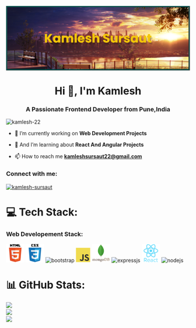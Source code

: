 <a href="https://github.com/Suhas-Raut/">
  <img align="center"    src="https://github.com/kamlesh-22/kamlesh-22/blob/main/banner.png?raw=true" />
</a>
<h1 align="center">Hi 👋, I'm Kamlesh</h1>
<h3 align="center">A Passionate Frontend Developer from Pune,India</h3>

<p align="left"> <img src="https://komarev.com/ghpvc/?username=kamlesh-22&label=Profile%20views&color=0e75b6&style=flat" alt="kamlesh-22" /> </p>

- 🔭 I’m currently working on **Web Development Projects**

- 🌱 And I’m learning about **React And Angular Projects**

- 📫 How to reach me **kamleshsursaut22@gmail.com**

<h3 align="left">Connect with me:</h3>
<p align="left">
<a href="https://linkedin.com/in/kamlesh-sursaut" target="blank"><img align="center" src="https://raw.githubusercontent.com/rahuldkjain/github-profile-readme-generator/master/src/images/icons/Social/linked-in-alt.svg" alt="kamlesh-sursaut" height="30" width="40" /></a>
</p>

# 💻 Tech Stack:
<h3 align="left">Web Developement Stack:</h3>
<p align="left">
  <img src="https://raw.githubusercontent.com/devicons/devicon/master/icons/html5/html5-original-wordmark.svg" alt="html5" width="50"/> </a> 
  <img src="https://raw.githubusercontent.com/devicons/devicon/master/icons/css3/css3-original-wordmark.svg" alt="css3" width="50"/> </a> 
  <img src="https://getbootstrap.com/docs/5.3/assets/brand/bootstrap-logo-shadow.png" alt="bootstrap" width="50" /> </a> 
  <img src="https://raw.githubusercontent.com/devicons/devicon/master/icons/javascript/javascript-original.svg" alt="javascript" width="40"/> </a> 
  <img src="https://raw.githubusercontent.com/devicons/devicon/master/icons/mongodb/mongodb-original-wordmark.svg" alt="mongodb" width="50"/> </a> 
  <img class="tech-stack" src="https://img.icons8.com/fluency/1x/express-js.png" alt="expressjs"/>
  <img src="https://raw.githubusercontent.com/devicons/devicon/master/icons/react/react-original-wordmark.svg" alt="react" width="50"/> </a>
  <img src="https://www.svgrepo.com/show/452075/node-js.svg" alt="nodejs" width="50"/> </a>

# 📊 GitHub Stats:
![](https://github-readme-stats.vercel.app/api?username=kamlesh-22&theme=dark&hide_border=false&include_all_commits=false&count_private=false)<br/>
![](https://github-readme-streak-stats.herokuapp.com/?user=kamlesh-22&theme=dark&hide_border=false)<br/>
![](https://github-readme-stats.vercel.app/api/top-langs/?username=kamlesh-22&theme=dark&hide_border=false&include_all_commits=false&count_private=false&layout=compact)


